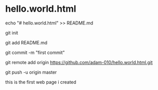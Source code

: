 # hello.world.html


echo "# hello.world.html" >> README.md


git init


git add README.md


git commit -m "first commit"


git remote add origin https://github.com/adam-010/hello.world.html.git


git push -u origin master


this is the first web page i created


